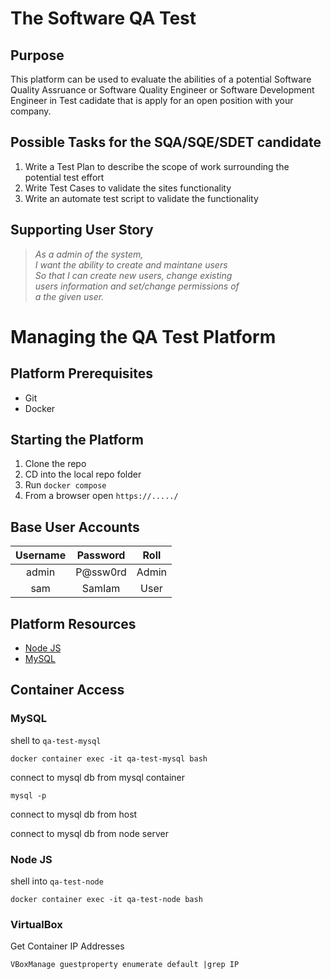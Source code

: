 # The Software QA Test

## Purpose
This platform can be used to evaluate the abilities of a potential Software Quality Assruance or Software Quality Engineer or Software Development Engineer in Test cadidate that is apply for an open position with your company.

## Possible Tasks for the SQA/SQE/SDET candidate
1. Write a Test Plan to describe the scope of work surrounding the potential test effort
2. Write Test Cases to validate the sites functionality
3. Write an automate test script to validate the functionality

## Supporting User Story
> *As a admin of the system,  
> I want the ability to create and maintane users  
> So that I can create new users, change existing  
> users information and set/change permissions of  
> a the given user.*

# Managing the QA Test Platform
## Platform Prerequisites
* Git
* Docker

## Starting the Platform
1. Clone the repo
2. CD into the local repo folder
3. Run `docker compose`
4. From a browser open `https://...../`

## Base User Accounts
| Username | Password | Roll |
|:------:|:-----:|:---:|
| admin | P@ssw0rd | Admin |
| sam | SamIam | User |

## Platform Resources
* [Node JS](https://hub.docker.com/_/node)
* [MySQL](https://hub.docker.com/_/mysql)

## Container Access

### MySQL
shell to `qa-test-mysql`

    docker container exec -it qa-test-mysql bash

connect to mysql db from mysql container

    mysql -p 

connect to mysql db from host

connect to mysql db from node server

### Node JS
shell into `qa-test-node`

    docker container exec -it qa-test-node bash


### VirtualBox
Get Container IP Addresses

    VBoxManage guestproperty enumerate default |grep IP


